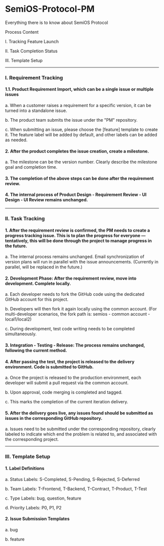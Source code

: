 # SemiOS-Protocol-PM
Everything there is to know about SemiOS Protocol

Process Content

I. Tracking Feature Launch

II. Task Completion Status

III. Template Setup

---

### I. Requirement Tracking

#### 1.1. Product Requirement Import, which can be a single issue or multiple issues

a. When a customer raises a requirement for a specific version, it can be turned into a standalone issue.

b. The product team submits the issue under the "PM" repository.

c. When submitting an issue, please choose the [feature] template to create it. The feature label will be added by default, and other labels can be added as needed.

#### 2. After the product completes the issue creation, create a milestone.

a. The milestone can be the version number. Clearly describe the milestone goal and completion time.

#### 3. The completion of the above steps can be done after the requirement review.

#### 4. The internal process of Product Design - Requirement Review - UI Design - UI Review remains unchanged.

---

### II. Task Tracking

#### 1. After the requirement review is confirmed, the PM needs to create a progress tracking issue. This is to plan the progress for everyone — tentatively, this will be done through the project to manage progress in the future.

a. The internal process remains unchanged. Email synchronization of version plans will run in parallel with the issue announcements. (Currently in parallel, will be replaced in the future.)

#### 2. Development Phase: After the requirement review, move into development. Complete locally.

a. Each developer needs to fork the GitHub code using the dedicated GitHub account for this project.

b. Developers will then fork it again locally using the common account. (For multi-developer scenarios, the fork path is: semios - common account - local1/local2)

c. During development, test code writing needs to be completed simultaneously.

#### 3. Integration - Testing - Release: The process remains unchanged, following the current method.

#### 4. After passing the test, the project is released to the delivery environment. Code is submitted to GitHub.

a. Once the project is released to the production environment, each developer will submit a pull request via the common account.

b. Upon approval, code merging is completed and tagged.

c. This marks the completion of the current iteration delivery.

#### 5. After the delivery goes live, any issues found should be submitted as issues in the corresponding GitHub repository.

a. Issues need to be submitted under the corresponding repository, clearly labeled to indicate which end the problem is related to, and associated with the corresponding project.

---

### III. Template Setup

#### 1. Label Definitions

a. Status Labels: S-Completed, S-Pending, S-Rejected, S-Deferred

b. Team Labels: T-Frontend, T-Backend, T-Contract, T-Product, T-Test

c. Type Labels: bug, question, feature

d. Priority Labels: P0, P1, P2

#### 2. Issue Submission Templates

a. bug

b. feature
